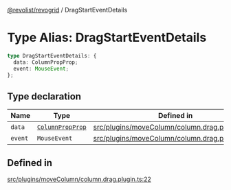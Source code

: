 [@revolist/revogrid](README.md) / DragStartEventDetails

# Type Alias: DragStartEventDetails

```ts
type DragStartEventDetails: {
  data: ColumnPropProp;
  event: MouseEvent;
};
```

## Type declaration

| Name | Type | Defined in |
| ------ | ------ | ------ |
| `data` | [`ColumnPropProp`](TypeAlias.ColumnPropProp.md) | [src/plugins/moveColumn/column.drag.plugin.ts:24](https://github.com/revolist/revogrid/blob/b38c1177864e6fa9f2bec506ea55d1b2f7e35679/src/plugins/moveColumn/column.drag.plugin.ts#L24) |
| `event` | `MouseEvent` | [src/plugins/moveColumn/column.drag.plugin.ts:23](https://github.com/revolist/revogrid/blob/b38c1177864e6fa9f2bec506ea55d1b2f7e35679/src/plugins/moveColumn/column.drag.plugin.ts#L23) |

## Defined in

[src/plugins/moveColumn/column.drag.plugin.ts:22](https://github.com/revolist/revogrid/blob/b38c1177864e6fa9f2bec506ea55d1b2f7e35679/src/plugins/moveColumn/column.drag.plugin.ts#L22)
